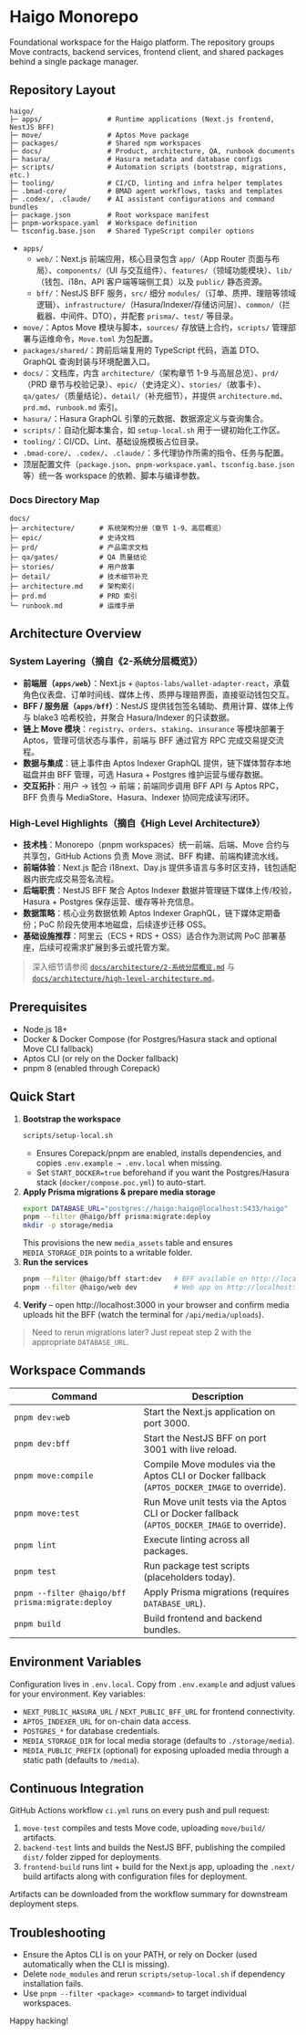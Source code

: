 # Haigo Monorepo

Foundational workspace for the Haigo platform. The repository groups Move contracts, backend services, frontend client, and shared packages behind a single package manager.

## Repository Layout
```
haigo/
├─ apps/                # Runtime applications (Next.js frontend, NestJS BFF)
├─ move/                # Aptos Move package
├─ packages/            # Shared npm workspaces
├─ docs/                # Product, architecture, QA, runbook documents
├─ hasura/              # Hasura metadata and database configs
├─ scripts/             # Automation scripts (bootstrap, migrations, etc.)
├─ tooling/             # CI/CD, linting and infra helper templates
├─ .bmad-core/          # BMAD agent workflows, tasks and templates
├─ .codex/, .claude/    # AI assistant configurations and command bundles
├─ package.json         # Root workspace manifest
├─ pnpm-workspace.yaml  # Workspace definition
└─ tsconfig.base.json   # Shared TypeScript compiler options
```

- `apps/`
  - `web/`：Next.js 前端应用，核心目录包含 `app/`（App Router 页面与布局）、`components/`（UI 与交互组件）、`features/`（领域功能模块）、`lib/`（钱包、i18n、API 客户端等端侧工具）以及 `public/` 静态资源。
  - `bff/`：NestJS BFF 服务，`src/` 细分 `modules/`（订单、质押、理赔等领域逻辑）、`infrastructure/`（Hasura/Indexer/存储访问层）、`common/`（拦截器、中间件、DTO），并配套 `prisma/`、`test/` 等目录。
- `move/`：Aptos Move 模块与脚本，`sources/` 存放链上合约，`scripts/` 管理部署与运维命令，`Move.toml` 为包配置。
- `packages/shared/`：跨前后端复用的 TypeScript 代码，涵盖 DTO、GraphQL 查询封装与环境配置入口。
- `docs/`：文档库，内含 `architecture/`（架构章节 1-9 与高层总览）、`prd/`（PRD 章节与校验记录）、`epic/`（史诗定义）、`stories/`（故事卡）、`qa/gates/`（质量结论）、`detail/`（补充细节），并提供 `architecture.md`、`prd.md`、`runbook.md` 索引。
- `hasura/`：Hasura GraphQL 引擎的元数据、数据源定义与查询集合。
- `scripts/`：自动化脚本集合，如 `setup-local.sh` 用于一键初始化工作区。
- `tooling/`：CI/CD、Lint、基础设施模板占位目录。
- `.bmad-core/`、`.codex/`、`.claude/`：多代理协作所需的指令、任务与配置。
- 顶层配置文件（`package.json`、`pnpm-workspace.yaml`、`tsconfig.base.json` 等）统一各 workspace 的依赖、脚本与编译参数。

### Docs Directory Map
```
docs/
├─ architecture/      # 系统架构分册（章节 1-9、高层概览）
├─ epic/              # 史诗文档
├─ prd/               # 产品需求文档
├─ qa/gates/          # QA 质量结论
├─ stories/           # 用户故事
├─ detail/            # 技术细节补充
├─ architecture.md    # 架构索引
├─ prd.md             # PRD 索引
└─ runbook.md         # 运维手册
```

## Architecture Overview

### System Layering（摘自《2-系统分层概览》）
- **前端层（`apps/web`）**：Next.js + `@aptos-labs/wallet-adapter-react`，承载角色仪表盘、订单时间线、媒体上传、质押与理赔界面，直接驱动钱包交互。
- **BFF / 服务层（`apps/bff`）**：NestJS 提供钱包签名辅助、费用计算、媒体上传与 blake3 哈希校验，并聚合 Hasura/Indexer 的只读数据。
- **链上 Move 模块**：`registry`、`orders`、`staking`、`insurance` 等模块部署于 Aptos，管理可信状态与事件，前端与 BFF 通过官方 RPC 完成交易提交流程。
- **数据与集成**：链上事件由 Aptos Indexer GraphQL 提供，链下媒体暂存本地磁盘并由 BFF 管理，可选 Hasura + Postgres 维护运营与缓存数据。
- **交互拓扑**：用户 → 钱包 → 前端；前端同步调用 BFF API 与 Aptos RPC，BFF 负责与 MediaStore、Hasura、Indexer 协同完成读写闭环。

### High-Level Highlights（摘自《High Level Architecture》）
- **技术栈**：Monorepo（pnpm workspaces）统一前端、后端、Move 合约与共享包，GitHub Actions 负责 Move 测试、BFF 构建、前端构建流水线。
- **前端体验**：Next.js 配合 i18next、Day.js 提供多语言与多时区支持，钱包适配器内嵌完成交易签名流程。
- **后端职责**：NestJS BFF 聚合 Aptos Indexer 数据并管理链下媒体上传/校验，Hasura + Postgres 保存运营、缓存等补充信息。
- **数据策略**：核心业务数据依赖 Aptos Indexer GraphQL，链下媒体定期备份；PoC 阶段先使用本地磁盘，后续逐步迁移 OSS。
- **基础设施推荐**：阿里云（ECS + RDS + OSS）适合作为测试网 PoC 部署基座，后续可视需求扩展到多云或托管方案。

> 深入细节请参阅 [`docs/architecture/2-系统分层概览.md`](docs/architecture/2-系统分层概览.md) 与 [`docs/architecture/high-level-architecture.md`](docs/architecture/high-level-architecture.md)。

## Prerequisites
- Node.js 18+
- Docker & Docker Compose (for Postgres/Hasura stack and optional Move CLI fallback)
- Aptos CLI (or rely on the Docker fallback)
- pnpm 8 (enabled through Corepack)

## Quick Start
1. **Bootstrap the workspace**
   ```bash
   scripts/setup-local.sh
   ```
   - Ensures Corepack/pnpm are enabled, installs dependencies, and copies `.env.example → .env.local` when missing.
   - Set `START_DOCKER=true` beforehand if you want the Postgres/Hasura stack (`docker/compose.poc.yml`) to auto-start.
2. **Apply Prisma migrations & prepare media storage**
   ```bash
   export DATABASE_URL="postgres://haigo:haigo@localhost:5433/haigo"
   pnpm --filter @haigo/bff prisma:migrate:deploy
   mkdir -p storage/media
   ```
   This provisions the new `media_assets` table and ensures `MEDIA_STORAGE_DIR` points to a writable folder.
3. **Run the services**
   ```bash
   pnpm --filter @haigo/bff start:dev   # BFF available on http://localhost:3001
   pnpm --filter @haigo/web dev         # Web app on http://localhost:3000
   ```
4. **Verify** – open http://localhost:3000 in your browser and confirm media uploads hit the BFF (watch the terminal for `/api/media/uploads`).

> Need to rerun migrations later? Just repeat step 2 with the appropriate `DATABASE_URL`.

## Workspace Commands
| Command | Description |
|---------|-------------|
| `pnpm dev:web` | Start the Next.js application on port 3000. |
| `pnpm dev:bff` | Start the NestJS BFF on port 3001 with live reload. |
| `pnpm move:compile` | Compile Move modules via the Aptos CLI or Docker fallback (`APTOS_DOCKER_IMAGE` to override). |
| `pnpm move:test` | Run Move unit tests via the Aptos CLI or Docker fallback (`APTOS_DOCKER_IMAGE` to override). |
| `pnpm lint` | Execute linting across all packages. |
| `pnpm test` | Run package test scripts (placeholders today). |
| `pnpm --filter @haigo/bff prisma:migrate:deploy` | Apply Prisma migrations (requires `DATABASE_URL`). |
| `pnpm build` | Build frontend and backend bundles. |

## Environment Variables
Configuration lives in `.env.local`. Copy from `.env.example` and adjust values for your environment. Key variables:
- `NEXT_PUBLIC_HASURA_URL` / `NEXT_PUBLIC_BFF_URL` for frontend connectivity.
- `APTOS_INDEXER_URL` for on-chain data access.
- `POSTGRES_*` for database credentials.
- `MEDIA_STORAGE_DIR` for local media storage (defaults to `./storage/media`).
- `MEDIA_PUBLIC_PREFIX` (optional) for exposing uploaded media through a static path (defaults to `/media`).

## Continuous Integration
GitHub Actions workflow `ci.yml` runs on every push and pull request:
1. `move-test` compiles and tests Move code, uploading `move/build/` artifacts.
2. `backend-test` lints and builds the NestJS BFF, publishing the compiled `dist/` folder zipped for deployments.
3. `frontend-build` runs lint + build for the Next.js app, uploading the `.next/` build artifacts along with configuration files for deployment.

Artifacts can be downloaded from the workflow summary for downstream deployment steps.

## Troubleshooting
- Ensure the Aptos CLI is on your PATH, or rely on Docker (used automatically when the CLI is missing).
- Delete `node_modules` and rerun `scripts/setup-local.sh` if dependency installation fails.
- Use `pnpm --filter <package> <command>` to target individual workspaces.

Happy hacking!
